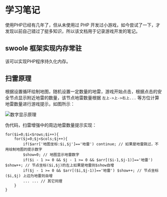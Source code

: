 # 学习笔记 #
使用PHP已经有几年了，但从未使用过 PHP 开发过小游戏，如今尝试了一下，才发现以前自己错过了挺多知识，所以该文档用于记录游戏开发的笔记。

## swoole 框架实现内存常驻 ##
该可以实现PHP程序持久化内存。

## 扫雷原理 ##
根据设置循环绘制地图，随机设置一定数量的地雷，游戏开始点击，根据点击的安全节点显示附近地雷的数量，该节点地雷数量根据 `左上->上->右上...` 等方位计算地雷数量进行游戏提示，如图所示：

![数字显示原理](https://i.imgur.com/UR8mv0T.png)

伪代码，扫雷增强中的周边地雷数量提示实现：

	for($i=0;$i<$rows;$i++){
		for($j=0;$j<$cols;$j++){
			if($arr['地图坐标:$i,$j']=='地雷') continue; // 如果是地雷跳过，不用绘制地图的提示数字
			$show=0; // 地图显示地雷数字
			if($i - 1 >= 0 && $j - 1 >= 0 && $arr[($i-1,$j-1)]=='地雷') $show++; // 节点坐标($i,$j)的左上如果是地雷则$show自增
			if($j - 1 >= 0 && $arr[($i,$j-1)]=='地雷') $show++; // 节点坐标($i,$j) 上边为地雷则自增
			... ... // 其它同理
		}
	}